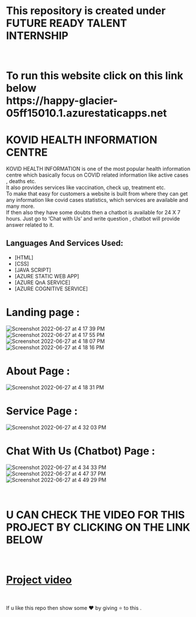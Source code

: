 # This repository is created under  FUTURE READY TALENT INTERNSHIP 
<br>
<h1>
To run this website  click on this link below <br>
https://happy-glacier-05ff15010.1.azurestaticapps.net
</h1>

#  KOVID HEALTH INFORMATION CENTRE 

KOVID HEALTH INFORMATION is one of the most popular health information centre which basically focus on COVID related information like active cases , deaths etc.<br>
It also provides services like vaccination, check up, treatment etc.<br>
To make that easy for customers a website is built from where they can get any information like covid cases statistics, which services are available and many more.<br>
If then also they have some doubts then a chatbot is available for 24 X 7 hours. Just go to ‘Chat with Us’ and write question , chatbot will provide answer related to it.<br>

## Languages And Services Used:

 - [HTML]
 - [CSS]
 - [JAVA SCRIPT]
 - [AZURE STATIC WEB APP]
 - [AZURE QnA SERVICE]
 - [AZURE COGNITIVE SERVICE]
# Landing page : 

![Screenshot 2022-06-27 at 4 17 39 PM](https://user-images.githubusercontent.com/88342385/175924789-9f6696e6-7337-43ef-8625-98ae245c3c55.png)
![Screenshot 2022-06-27 at 4 17 55 PM](https://user-images.githubusercontent.com/88342385/175926073-4660aa91-9fc3-4a28-b5ff-b5235fc92306.png)
![Screenshot 2022-06-27 at 4 18 07 PM](https://user-images.githubusercontent.com/88342385/175926495-4feac4f6-0da9-4b12-af36-ec34e84c6f56.png)
![Screenshot 2022-06-27 at 4 18 16 PM](https://user-images.githubusercontent.com/88342385/175926183-bf94252a-7f60-4337-b66d-25a5cd793d13.png)


# About Page :

![Screenshot 2022-06-27 at 4 18 31 PM](https://user-images.githubusercontent.com/88342385/175926721-9af9874f-7d22-4eb4-a846-e406f109b6a8.png)

# Service Page : 

![Screenshot 2022-06-27 at 4 32 03 PM](https://user-images.githubusercontent.com/88342385/175927010-368db063-1fd2-4a42-acab-69142a184c9d.png)


# Chat With Us (Chatbot) Page :

![Screenshot 2022-06-27 at 4 34 33 PM](https://user-images.githubusercontent.com/88342385/175927465-c0f6c915-1117-4bf4-8b75-6f62f748461f.png)
![Screenshot 2022-06-27 at 4 47 37 PM](https://user-images.githubusercontent.com/88342385/175930132-5b0f4824-f4b8-4714-bb05-d0c98db0f7d8.png)
![Screenshot 2022-06-27 at 4 49 29 PM](https://user-images.githubusercontent.com/88342385/175930163-c15ded85-91b2-435b-a09d-b2be3cc0ab4c.png)


<br>

# U CAN CHECK THE VIDEO FOR THIS PROJECT BY CLICKING ON THE LINK BELOW
<br>

# [Project video](https://youtu.be/AnqDyx7UWPk)

<br>

If u like this repo  then  show some ❤️ by giving ⭐ to this  . 
